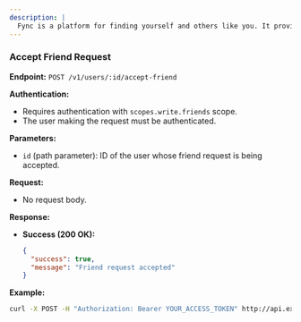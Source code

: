 ```yaml
---
description: | 
  Fync is a platform for finding yourself and others like you. It provides a public open-source API for letting other applications connect to your friends' network. Fync also offers a web interface for managing your friends' network and a mobile app to sync with your friends.
---
```


### Accept Friend Request

**Endpoint:** `POST /v1/users/:id/accept-friend`

**Authentication:**

- Requires authentication with `scopes.write.friends` scope.
- The user making the request must be authenticated.

**Parameters:**

- `id` (path parameter): ID of the user whose friend request is being accepted.

**Request:**

- No request body.

**Response:**

- **Success (200 OK):**
  ```json
  {
    "success": true,
    "message": "Friend request accepted"
  }
  ```

**Example:**

```bash
curl -X POST -H "Authorization: Bearer YOUR_ACCESS_TOKEN" http://api.example.com/v1/users/123/accept-friend
```
